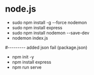 # node.js

- sudo npm install -g --force nodemon
- sudo npm install express
- sudo npm install nodemon --save-dev
- nodemon index.js

#---------
added json fail (package.json)
* npm init -y
* npm install express
* npm run serve 
